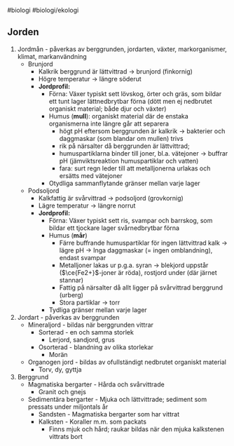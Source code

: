 #biologi #biologi/ekologi

## Jorden
1. Jordmån - påverkas av berggrunden, jordarten, växter, markorganismer, klimat, markanvändning
	- Brunjord
		- Kalkrik berggrund är lättvittrad -> brunjord (finkornig)
		- Högre temperatur -> längre söderut
		- **Jordprofil:**
			- Förna: Växer typiskt sett lövskog, örter och gräs, som bildar ett tunt lager lättnedbrytbar förna (dött men ej nedbrutet organiskt material; både djur och växter)
			- Humus (**mull**): organiskt material där de enstaka organismerna inte längre går att separera
				- högt pH eftersom berggrunden är kalkrik -> bakterier och daggmaskar (som blandar om mullen) trivs
				- rik på närsalter då berggrunden är lättvittrad;
				- humuspartiklarna binder till joner, bl.a. vätejoner -> buffrar pH (jämviktsreaktion humuspartiklar och vatten)
				- fara: surt regn leder till att metalljonerna urlakas och ersätts med vätejoner
			- Otydliga sammanflytande gränser mellan varje lager
	- Podsoljord
		- Kalkfattig är svårvittrad -> podsoljord (grovkornig)
		- Lägre temperatur -> längre norrut
		- **Jordprofil:**
			- Förna: Växer typiskt sett ris, svampar och barrskog, som bildar ett tjockare lager svårnedbrytbar förna
			- Humus (**mår**)
				- Färre buffrande humuspartiklar för ingen lättvittrad kalk -> lägre pH -> Inga daggmaskar (= ingen omblandning), endast svampar
				- Metalljoner lakas ur p.g.a. syran -> blekjord uppstår ($\ce{Fe2+}$-joner är röda), rostjord under (där järnet stannar)
				- Fattig på närsalter då allt ligger på svårvittrad berggrund (urberg)
				- Stora partiklar -> torr
			- Tydliga gränser mellan varje lager
1. Jordart - påverkas av berggrunden
	- Mineraljord - bildas när berggrunden vittrar
		- Sorterad - en och samma storlek
			- Lerjord, sandjord, grus
		- Osorterad - blandning av olika storlekar
			- Morän
	- Organogen jord - bildas av ofullständigt nedbrutet organiskt material
		- Torv, dy, gyttja
2. Berggrund
	- Magmatiska bergarter - Hårda och svårvittrade
		- Granit och gnejs
	- Sedimentära bergarter - Mjuka och lättvittrade; sediment som pressats under miljontals år
		- Sandsten - Magmatiska bergarter som har vittrat
		- Kalksten - Koraller m.m. som packats
			- Finns mjuk och hård; raukar bildas när den mjuka kalkstenen vittrats bort